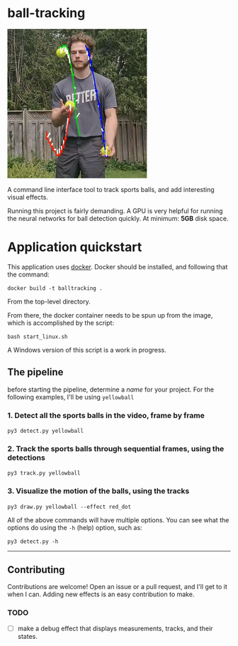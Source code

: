 # ball-tracking

![debug output of the pipeline](img/debug.png)

A command line interface tool to track sports balls, and add interesting visual effects. 

Running this project is fairly demanding.
A GPU is very helpful for running the neural networks for ball detection quickly.
At minimum: **5GB** disk space.

# Application quickstart

This application uses [docker](www.docker.com).
Docker should be installed, and following that the command:
```
docker build -t balltracking .
```
From the top-level directory.

From there, the docker container needs to be spun up from the image, which is
accomplished by the script:

```
bash start_linux.sh
```

A Windows version of this script is a work in progress.

## The pipeline

before starting the pipeline, determine a _name_ for your project. For the following
examples, I'll be using `yellowball`

### 1. **Detect** all the sports balls in the video, frame by frame

```
py3 detect.py yellowball 
```

### 2. **Track** the sports balls through sequential frames, using the detections

```
py3 track.py yellowball 
```

###  3. **Visualize** the motion of the balls, using the tracks

```
py3 draw.py yellowball --effect red_dot
```

All of the above commands will have multiple options. You can see what the options
do using the `-h` (help) option, such as:
```
py3 detect.py -h
```

---

## Contributing

Contributions are welcome! Open an issue or a pull request, and I'll get to it when I can.
Adding new effects is an easy contribution to make.

### TODO

- [ ] make a debug effect that displays measurements, tracks, and their states.

